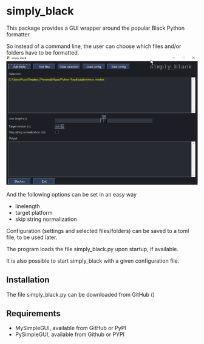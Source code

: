 # simply_black
This package provides a GUI wrapper around the popular Black Python formatter.

So instead of a command line, the user can choose which files and/or folders
have to be formatted.
![image3](images/image1.png)

And the following options can be set in an easy way
- linelength
- target platform
- skip string normalization

Configuration (settings and selected files/folders) can be saved to a toml file, to
be used later.

The program loads the file simply_black.py upon startup, if available.

It is also possible to start simply_black with a given configuration file.

Installation
------------
The file simply_black.py can be downloaded from GitHub ()

Requirements
------------
- MySimpleGUI, available from GitHub or PyPI
- PySimpleGUI, available from Github or PYPI
